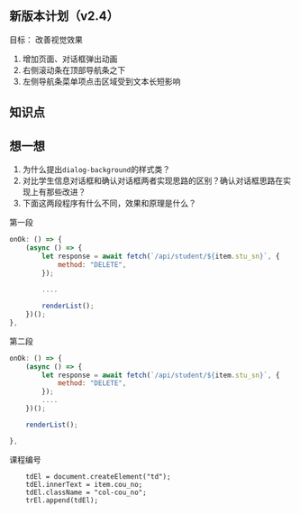 
## 新版本计划（v2.4）
目标： 改善视觉效果
1. 增加页面、对话框弹出动画
1. 右侧滚动条在顶部导航条之下
1. 左侧导航条菜单项点击区域受到文本长短影响

## 知识点

## 想一想
1. 为什么提出`dialog-background`的样式类？
1. 对比学生信息对话框和确认对话框两者实现思路的区别？确认对话框思路在实现上有那些改进？
1. 下面这两段程序有什么不同，效果和原理是什么？

第一段
```js
onOk: () => {
    (async () => {
        let response = await fetch(`/api/student/${item.stu_sn}`, {
            method: "DELETE",
        });
        
        ....

        renderList();
    })();
},
```

第二段
```js
onOk: () => {
    (async () => {
        let response = await fetch(`/api/student/${item.stu_sn}`, {
            method: "DELETE",
        });
        ....
    })();

    renderList();

},
```
<th class="col-cou_no">课程编号</th>


        tdEl = document.createElement("td");
        tdEl.innerText = item.cou_no;
        tdEl.className = "col-cou_no";
        trEl.append(tdEl);